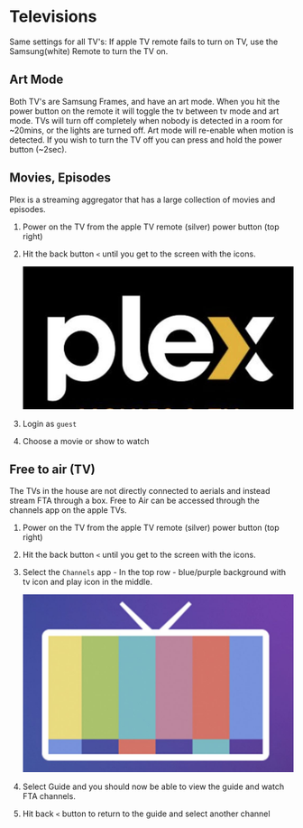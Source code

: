 # Televisions
Same settings for all TV's:
If apple TV remote fails to turn on TV, use the Samsung(white) Remote to turn the TV on.

## Art Mode
Both TV's are Samsung Frames, and have an art mode. When you hit the power button on the remote it will toggle the tv between tv mode and art mode. TVs will turn off completely when nobody is detected in a room for \~20mins, or the lights are turned off. Art mode will re-enable when motion is detected. If you wish to turn the TV off you can press and hold the power button (~2sec).

## Movies, Episodes

Plex is a streaming aggregator that has a large collection of movies and episodes.

1. Power on the TV from the apple TV remote (silver) power button (top right)
2. Hit the back button `<` until you get to the screen with the icons.

    ![channels-logo](_media/plex-logo.jpg ':size=200')

3. Login as `guest`
4. Choose a movie or show to watch

## Free to air (TV)

The TVs in the house are not directly connected to aerials and instead stream FTA through a box. Free to Air can be accessed through the channels app on the apple TVs.

1. Power on the TV from the apple TV remote (silver) power button (top right)
2. Hit the back button `<` until you get to the screen with the icons.
3. Select the `Channels` app - In the top row - blue/purple background with tv icon and play icon in the middle.

    ![channels-logo](_media/channels-logo.jpg ':size=200')

4. Select Guide and you should now be able to view the guide and watch FTA channels.
5. Hit back `<` button to return to the guide and select another channel